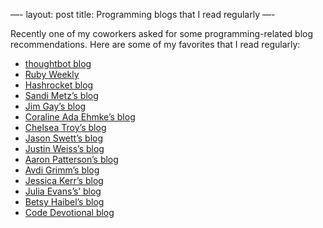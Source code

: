 —-
layout: post
title: Programming blogs that I read regularly
—-

Recently one of my coworkers asked for some programming-related blog recommendations. Here are some of my favorites that I read regularly:

- [thoughtbot blog](https://thoughtbot.com/blog)
- [Ruby Weekly](https://rubyweekly.com)
- [Hashrocket blog](https://til.hashrocket.com)
- [Sandi Metz’s blog](https://www.sandimetz.com/blog)
- [Jim Gay’s blog](https://www.saturnflyer.com/blog)
- [Coraline Ada Ehmke’s blog](https://where.coraline.codes/blog/)
- [Chelsea Troy’s blog](https://chelseatroy.com)
- [Jason Swett’s blog](https://www.codewithjason.com/articles/)
- [Justin Weiss’s blog](https://www.justinweiss.com/articles/archives/)
- [Aaron Patterson’s blog](http://tenderlovemaking.com)
- [Avdi Grimm’s blog](https://avdi.codes/blog/)
- [Jessica Kerr’s blog](https://blog.jessitron.com)
- [Julia Evans’s’ blog](https://jvns.ca)
- [Betsy Haibel’s blog](http://betsyhaibel.com/writing/)
- [Code Devotional blog](https://codedevotional.com/blog)

